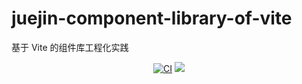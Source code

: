 # juejin-component-library-of-vite

基于 Vite 的组件库工程化实践

<p align="center">
    <a href="https://github.com/fendouxiaohaier/juejin-component-library-of-vite/actions/workflows/main.yml"><img src="https://github.com/fendouxiaohaier/juejin-component-library-of-vite/actions/workflows/main.yml/badge.svg?branch=main" alt="CI" style="max-width: 100%"/></a>
    <!-- 覆盖率徽章 -->
    <a href="https://codecov.io/gh/fendouxiaohaier/juejin-component-library-of-vite" >
<img src="https://codecov.io/gh/fendouxiaohaier/juejin-component-library-of-vite/branch/publish-main/graph/badge.svg?token=WR7HIY1ASQ"/>
</a>
</p>
